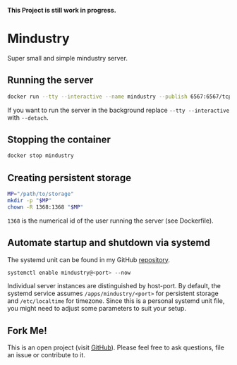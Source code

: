 **This Project is still work in progress.**

# Mindustry
Super small and simple mindustry server.

## Running the server
```bash
docker run --tty --interactive --name mindustry --publish 6567:6567/tcp --publish 6567:6567/udp hetsh/mindustry
```
If you want to run the server in the background replace `--tty --interactive` with `--detach`.

## Stopping the container
```bash
docker stop mindustry
```

## Creating persistent storage
```bash
MP="/path/to/storage"
mkdir -p "$MP"
chown -R 1368:1368 "$MP"
```
`1368` is the numerical id of the user running the server (see Dockerfile).

## Automate startup and shutdown via systemd
The systemd unit can be found in my GitHub [repository](https://github.com/Hetsh/docker-mindustry).
```bash
systemctl enable mindustry@<port> --now
```
Individual server instances are distinguished by host-port.
By default, the systemd service assumes `/apps/mindustry/<port>` for persistent storage and `/etc/localtime` for timezone.
Since this is a personal systemd unit file, you might need to adjust some parameters to suit your setup.

## Fork Me!
This is an open project (visit [GitHub](https://github.com/Hetsh/docker-mindustry)).
Please feel free to ask questions, file an issue or contribute to it.